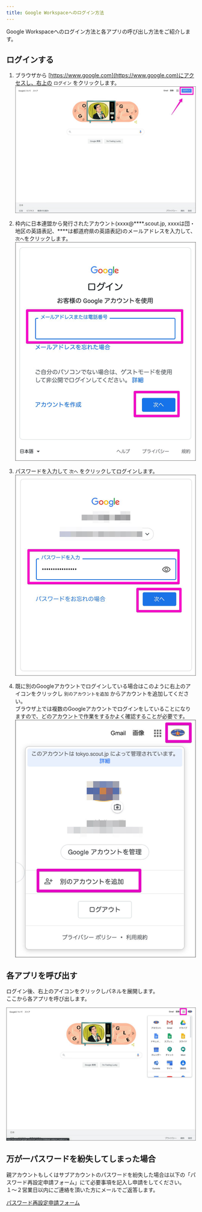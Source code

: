 ```yaml
---
title: Google Workspaceへのログイン方法
---
```


Google Workspaceへのログイン方法と各アプリの呼び出し方法をご紹介します。

## ログインする

1. ブラウザから [https://www.google.com](https://www.google.com)にアクセスし、右上の `ログイン` をクリックします。
   !['img'](images/login_1.jpg)

2. 枠内に日本連盟から発行されたアカウント(xxxx@\*\*\*\*.scout.jp, xxxxは団・地区の英語表記、\*\*\*\*は都道府県の英語表記)のメールアドレスを入力して、`次へ`をクリックします。
   !['img'](images/login_2.jpg)

3. パスワードを入力して `次へ` をクリックしてログインします。
   !['img'](images/login_3.jpg)

4. 既に別のGoogleアカウントでログインしている場合はこのように右上のアイコンをクリックし `別のアカウントを追加` からアカウントを追加してください。<br>
   ブラウザ上では複数のGoogleアカウントでログインをしていることになりますので、どのアカウントで作業をするかよく確認することが必要です。
   !['img'](images/login_6.jpg)

## 各アプリを呼び出す

ログイン後、右上のアイコンをクリックしパネルを展開します。<br>
ここから各アプリを呼び出します。

!['img'](images/login_5.jpg)


## 万が一パスワードを紛失してしまった場合
親アカウントもしくはサブアカウントのパスワードを紛失した場合は以下の「パスワード再設定申請フォーム」にて必要事項を記入し申請をしてください。<br>
１～２営業日以内にご連絡を頂いた方にメールでご返答します。<br>

[パスワード再設定申請フォーム](https://forms.gle/99wLRaGtrZoYnhkY7)
